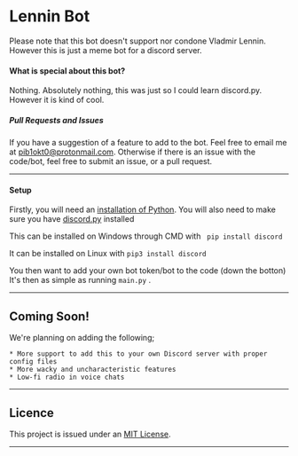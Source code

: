 # Lennin Bot
Please note that this bot doesn't support nor condone Vladmir Lennin. However this is just a meme bot for a discord server.

#### What is special about this bot?
Nothing. Absolutely nothing, this was just so I could learn discord.py. However it is kind of cool.

##### Pull Requests and Issues
If you have a suggestion of a feature to add to the bot. Feel free to email me at pib1okt0@protonmail.com.
Otherwise if there is an issue with the code/bot, feel free to submit an issue, or a pull request.
____

#### Setup
Firstly, you will need an [installation of Python](https://www.python.org/).
You will also need to make sure you have [discord.py](https://pypi.org/project/discord.py/) installed

This can be installed on Windows through CMD with
``` pip install discord```

It can be installed on Linux with
```pip3 install discord```

You then want to add your own bot token/bot to the code (down the botton)
It's then as simple as running ```main.py``` .
___
## Coming Soon!
We're planning on adding the following;

    * More support to add this to your own Discord server with proper config files
    * More wacky and uncharacteristic features
    * Low-fi radio in voice chats
    
___
## Licence
This project is issued under an [MIT License](https://github.com/Piblokto/LenninBot/blob/master/LICENSE.txt).

___


